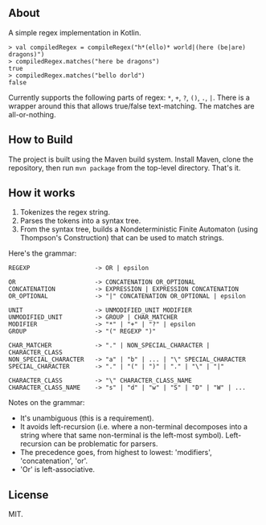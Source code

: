 ## About
A simple regex implementation in Kotlin.

```
> val compiledRegex = compileRegex("h*(ello)* world|(here (be|are) dragons)")
> compiledRegex.matches("here be dragons")
true
> compiledRegex.matches("bello dorld")
false
```

Currently supports the following parts of regex: `*`, `+`, `?`, `()`, `.`, `|`. There is a wrapper around this that allows true/false text-matching. The matches are all-or-nothing.

## How to Build
The project is built using the Maven build system. Install Maven, clone the repository, then run `mvn package` from the top-level directory. That's it.

## How it works
1. Tokenizes the regex string.
2. Parses the tokens into a syntax tree.
3. From the syntax tree, builds a Nondeterministic Finite Automaton (using Thompson's Construction) that can be used to match strings.

Here's the grammar:

```
REGEXP                  -> OR | epsilon

OR                      -> CONCATENATION OR_OPTIONAL
CONCATENATION           -> EXPRESSION | EXPRESSION CONCATENATION
OR_OPTIONAL             -> "|" CONCATENATION OR_OPTIONAL | epsilon

UNIT                    -> UNMODIFIED_UNIT MODIFIER
UNMODIFIED_UNIT         -> GROUP | CHAR_MATCHER
MODIFIER                -> "*" | "+" | "?" | epsilon
GROUP                   -> "(" REGEXP ")"

CHAR_MATCHER            -> "." | NON_SPECIAL_CHARACTER | CHARACTER_CLASS
NON_SPECIAL_CHARACTER   -> "a" | "b" | ... | "\" SPECIAL_CHARACTER
SPECIAL_CHARACTER       -> "." | "(" | ")" | "." | "\" | "|"

CHARACTER_CLASS         -> "\" CHARACTER_CLASS_NAME
CHARACTER_CLASS_NAME    -> "s" | "d" | "w" | "S" | "D" | "W" | ...
```

Notes on the grammar:
* It's unambiguous (this is a requirement).
* It avoids left-recursion (i.e. where a non-terminal decomposes into
a string where that same non-terminal is the left-most symbol). Left-recursion
can be problematic for parsers.
* The precedence goes, from highest to lowest: 'modifiers', 'concatenation', 'or'.
* 'Or' is left-associative.

## License
MIT.
